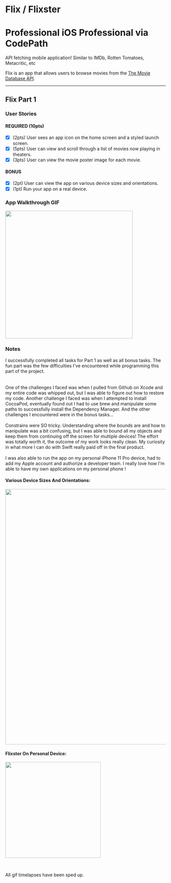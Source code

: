 # Flix / Flixster
# Professional iOS Professional via CodePath
API fetching mobile application! Similar to IMDb, Rotten Tomatoes, Metacritic, etc

Flix is an app that allows users to browse movies from the [The Movie Database API](http://docs.themoviedb.apiary.io/#).

---

## Flix Part 1

### User Stories

#### REQUIRED (10pts)
- [x] (2pts) User sees an app icon on the home screen and a styled launch screen.
- [x] (5pts) User can view and scroll through a list of movies now playing in theaters.
- [x] (3pts) User can view the movie poster image for each movie.

#### BONUS
- [x] (2pt) User can view the app on various device sizes and orientations.
- [x] (1pt) Run your app on a real device.

### App Walkthrough GIF

<img src= "https://media.giphy.com/media/eMlhMQXe4kKxLhW0Lf/giphy.gif" width='400'><br>

### Notes

I successfully completed all tasks for Part 1 as well as all bonus tasks. The fun part was the few difficulties I've encountered while programming this part of the project. 
<br>
<br><br>
One of the challenges I faced was when I pulled from Github on Xcode and my entire code was whipped out, but I was able to figure out how to restore my code. Another challenge I faced was when I attempted to install CocoaPod, eventually found out I had to use brew and manipulate some paths to successfully install the Dependency Manager. And the other challenges I encountered were in the bonus tasks...
<br><br>
Constrains were SO tricky. Understanding where the bounds are and how to manipulate was a bit confusing, but I was able to bound all my objects and keep them from continuing off the screen for multiple devices! The effort was totally worth it, the outcome of my work looks really clean. My curiosity in what more I can do with Swift really paid off in the final product.
<br><br>
I was also able to run the app on my personal iPhone 11 Pro device, had to add my Apple account and authorize a developer team. I really love how I'm able to have my own applications on my personal phone !<br>

#### Various Device Sizes And Orientations:

<img src= "https://media.giphy.com/media/wla8KDzcU1K5KDKT70/giphy.gif" width='800'><br>

#### Flixster On Personal Device:

<img src= "https://media0.giphy.com/media/3qP2qOacnFPwrSKkXp/giphy.gif" width='300'><br>

<br>

All gif timelapses have been sped up.
